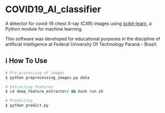 # COVID19_AI_classifier

A detector for covid-19 chest X-ray (CXR) images using [scikit-learn](https://scikit-learn.org/stable/), a Python module for machine learning.

This software was developed for educational purposes in the discipline of artificial intelligence at Federal University Of Technology Paraná – Brazil.

## :information_source: How To Use

```bash
# Pre-processing of images
$ python preprocessing_images.py data

# Extracting features
$ cd deep_feature_extractor/ && bash run.sh

# Predicting
$ python predict.py 

